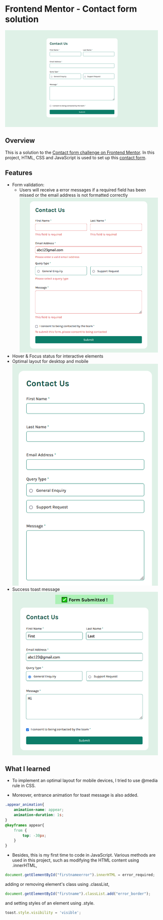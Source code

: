 # Frontend Mentor - Contact form solution

![Screenshot of the Contact Form](/readme_img/contact-form-img.png)

## Overview

This is a solution to the [Contact form challenge on Frontend Mentor](https://www.frontendmentor.io/challenges/contact-form--G-hYlqKJj). In this project, HTML, CSS and JavaScript is used to set up this [contact form](https://ktqlee.github.io/frontendmentor_contactform/).

## Features

- Form validation:
  - Users will receive a error messages if a required field has been missed or the email address is not formatted correctly
    ![Form Validation](/readme_img/contact-form-validation.png)
- Hover & Focus status for interactive elements
- Optimal layout for desktop and mobile
    ![Form mobile layout](/readme_img/contact-form-mobile-layout.png)
- Success toast message
    ![Submit toast message](/readme_img/contact-form-submit-message.png)
## What I learned

- To implement an optimal layout for mobile devices, I tried to use @media rule in CSS.

- Moreover, entrance animation for toast message is also added.
```css
.appear_animation{
    animation-name: appear;
    animation-duration: 1s;
}
@keyframes appear{
    from {
        top: -30px;
    }
}
```

- Besides, this is my first time to code in JavaScript. Various methods are used in this project, such as modifying the HTML content using .innerHTML, 
```js
document.getElementById("firstnameerror").innerHTML = error_required;
```

adding or removing element's class using .classList, 
```js
document.getElementById("firstname").classList.add("error_border");
```

and setting styles of an element using .style.
```js
toast.style.visibility = 'visible';
```